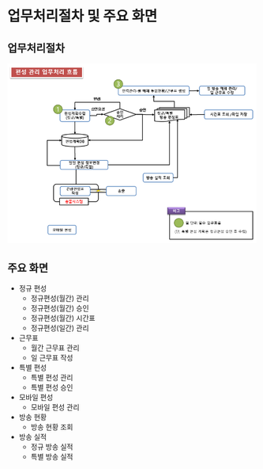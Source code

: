 # 업무처리절차 및 주요 화면

## 업무처리절차

![](image_20160301_183047_capture.png)

## 주요 화면

- 정규 편성
  - 정규편성(월간) 관리
  - 정규편성(월간) 승인
  - 정규편성(월간) 시간표
  - 정규편성(일간) 관리
- 근무표
  - 월간 근무표 관리
  - 일 근무표 작성
- 특별 편성
  - 특별 편성 관리
  - 특별 편성 승인
- 모바일 편성
  - 모바일 편성 관리
- 방송 현황
  - 방송 현황 조회
- 방송 실적
  - 정규 방송 실적
  - 특별 방송 실적
